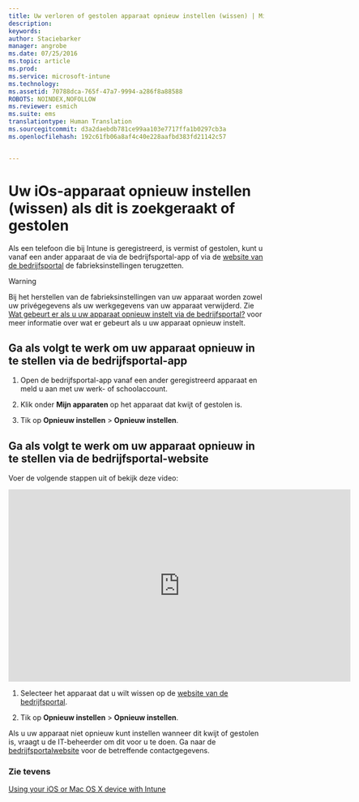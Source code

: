 ```yaml
---
title: Uw verloren of gestolen apparaat opnieuw instellen (wissen) | Microsoft Intune
description: 
keywords: 
author: Staciebarker
manager: angrobe
ms.date: 07/25/2016
ms.topic: article
ms.prod: 
ms.service: microsoft-intune
ms.technology: 
ms.assetid: 70788dca-765f-47a7-9994-a286f8a88588
ROBOTS: NOINDEX,NOFOLLOW
ms.reviewer: esmich
ms.suite: ems
translationtype: Human Translation
ms.sourcegitcommit: d3a2daebdb781ce99aa103e7717ffa1b0297cb3a
ms.openlocfilehash: 192c61fb06a8af4c40e228aafbd383fd21142c57


---
```



# Uw iOs-apparaat opnieuw instellen (wissen) als dit is zoekgeraakt of gestolen

Als een telefoon die bij Intune is geregistreerd, is vermist of gestolen, kunt u vanaf een ander apparaat de via de bedrijfsportal-app of via de [website van de bedrijfsportal](http://portal.manage.microsoft.com) de fabrieksinstellingen terugzetten.

> [!WARNING]
> Bij het herstellen van de fabrieksinstellingen van uw apparaat worden zowel uw privégegevens als uw werkgegevens van uw apparaat verwijderd. Zie [Wat gebeurt er als u uw apparaat opnieuw instelt via de bedrijfsportal?](what-happens-if-you-reset-your-device-using-the-company-portal-ios.md) voor meer informatie over wat er gebeurt als u uw apparaat opnieuw instelt.

## Ga als volgt te werk om uw apparaat opnieuw in te stellen via de bedrijfsportal-app

1.  Open de bedrijfsportal-app vanaf een ander geregistreerd apparaat en meld u aan met uw werk- of schoolaccount.

2.  Klik onder **Mijn apparaten** op het apparaat dat kwijt of gestolen is.

3.  Tik op **Opnieuw instellen** &gt; **Opnieuw instellen**.

## Ga als volgt te werk om uw apparaat opnieuw in te stellen via de bedrijfsportal-website

Voer de volgende stappen uit of bekijk deze video:

<iframe width="675" height="379" src="https://www.youtube.com/embed/3rrXe8XmtgU" frameborder="0" allowfullscreen></iframe>

1.  Selecteer het apparaat dat u wilt wissen op de [website van de bedrijfsportal](http://portal.manage.microsoft.com).

2.  Tik op **Opnieuw instellen** &gt; **Opnieuw instellen**.

Als u uw apparaat niet opnieuw kunt instellen wanneer dit kwijt of gestolen is, vraagt u de IT-beheerder om dit voor u te doen. Ga naar de [bedrijfsportalwebsite](http://portal.manage.microsoft.com) voor de betreffende contactgegevens.

### Zie tevens
[Using your iOS or Mac OS X device with Intune](using-your-ios-or-mac-os-x-device-with-intune.md)



<!--HONumber=Aug16_HO4-->


